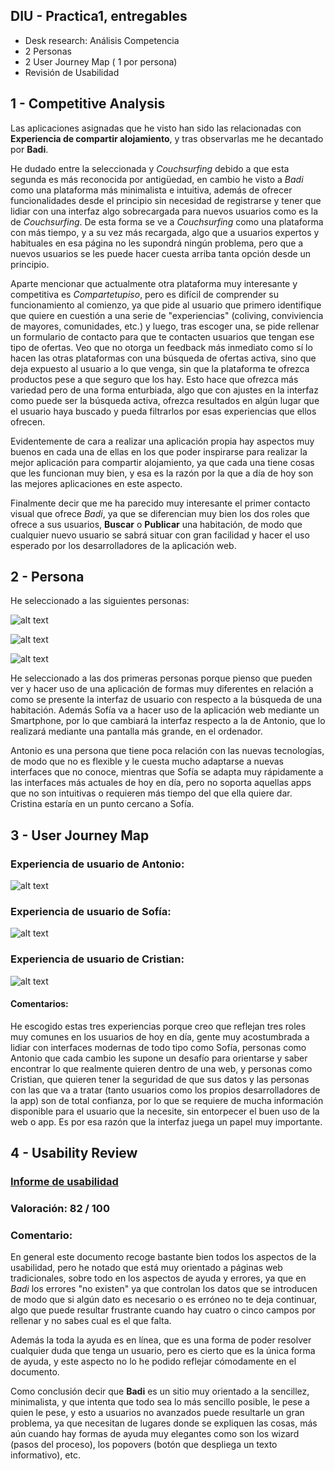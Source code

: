 ## DIU - Practica1, entregables


- Desk research: Análisis Competencia
- 2 Personas 
- 2 User Journey Map  ( 1 por persona)
- Revisión de Usabilidad 


1 - Competitive Analysis
-----

Las aplicaciones asignadas que he visto han sido las relacionadas con **Experiencia de compartir alojamiento**, y tras observarlas me he decantado por **Badi**.

He dudado entre la seleccionada y *Couchsurfing* debido a que esta segunda es más reconocida por antigüedad, en cambio he visto a *Badi* como una plataforma más minimalista e intuitiva, además de ofrecer funcionalidades desde el principio sin necesidad de registrarse y tener que lidiar con una interfaz algo sobrecargada para nuevos usuarios como es la de *Couchsurfing*. De esta forma se ve a *Couchsurfing* como una plataforma con más tiempo, y a su vez más recargada, algo que a usuarios expertos y habituales en esa página no les supondrá ningún problema, pero que a nuevos usuarios se les puede hacer cuesta arriba tanta opción desde un principio.

Aparte mencionar que actualmente otra plataforma muy interesante y competitiva es *Compartetupiso*, pero es difícil de comprender su funcionamiento al comienzo, ya que pide al usuario que primero identifique que quiere en cuestión a una serie de "experiencias" (coliving, conviviencia de mayores, comunidades, etc.) y luego, tras escoger una, se pide rellenar un formulario de contacto para que te contacten usuarios que tengan ese tipo de ofertas. Veo que no otorga un feedback más inmediato como sí lo hacen las otras plataformas con una búsqueda de ofertas activa, sino que deja expuesto al usuario a lo que venga, sin que la plataforma te ofrezca productos pese a que seguro que los hay. Esto hace que ofrezca más variedad pero de una forma enturbiada, algo que con ajustes en la interfaz como puede ser la búsqueda activa, ofrezca resultados en algún lugar que el usuario haya buscado y pueda filtrarlos por esas experiencias que ellos ofrecen.

Evidentemente de cara a realizar una aplicación propia hay aspectos muy buenos en cada una de ellas en los que poder inspirarse para realizar la mejor aplicación para compartir alojamiento, ya que cada una tiene cosas que les funcionan muy bien, y esa es la razón por la que a día de hoy son las mejores aplicaciones en este aspecto.

Finalmente decir que me ha parecido muy interesante el primer contacto visual que ofrece *Badi*, ya que se diferencian muy bien los dos roles que ofrece a sus usuarios, **Buscar** o **Publicar** una habitación, de modo que cualquier nuevo usuario se sabrá situar con gran facilidad y hacer el uso esperado por los desarrolladores de la aplicación web.

2 - Persona
-----

He seleccionado a las siguientes personas:

![alt text](https://github.com/Jovalga/DIU20/blob/master/P1/Antonio%20Jim%C3%A9nez.jpg "Persona 1")

![alt text](https://github.com/Jovalga/DIU20/blob/master/P1/Sof%C3%ADa%20Porter.jpg "Persona 2")

![alt text](https://github.com/Jovalga/DIU20/blob/master/P1/Cristian%20Romero.jpg "Persona 3")


He seleccionado a las dos primeras personas porque pienso que pueden ver y hacer uso de una aplicación de formas muy diferentes en relación a como se presente la interfaz de usuario con respecto a la búsqueda de una habitación. Además Sofía va a hacer uso de la aplicación web mediante un Smartphone, por lo que cambiará la interfaz respecto a la de Antonio, que lo realizará mediante una pantalla más grande, en el ordenador.

Antonio es una persona que tiene poca relación con las nuevas tecnologías, de modo que no es flexible y le cuesta mucho adaptarse a nuevas interfaces que no conoce, mientras que Sofía se adapta muy rápidamente a las interfaces más actuales de hoy en día, pero no soporta aquellas apps que no son intuitivas o requieren más tiempo del que ella quiere dar. Cristina estaría en un punto cercano a Sofía.



3 - User Journey Map
----


### Experiencia de usuario de Antonio:
![alt text](https://github.com/Jovalga/DIU20/blob/master/P1/Experiencia%20Usuario%20Antonio.png "Experiencia Antonio 1")

### Experiencia de usuario de Sofía:
![alt text](https://github.com/Jovalga/DIU20/blob/master/P1/Experiencia%20Usuario%20Sofia.png "Experiencia Sofía 2")

### Experiencia de usuario de Cristian:
![alt text](https://github.com/Jovalga/DIU20/blob/master/P1/Experiencia%20Usuario%20Cristian.png "Experiencia Cristian 3")


#### Comentarios:
He escogido estas tres experiencias porque creo que reflejan tres roles muy comunes en los usuarios de hoy en día, gente muy acostumbrada a lidiar con interfaces modernas de todo tipo como Sofía, personas como Antonio que cada cambio les supone un desafío para orientarse y saber encontrar lo que realmente quieren dentro de una web, y personas como Cristian, que quieren tener la seguridad de que sus datos y las personas con las que va a tratar (tanto usuarios como los propios desarrolladores de la app) son de total confianza, por lo que se requiere de mucha información disponible para el usuario que la necesite, sin entorpecer el buen uso de la web o app.
Es por esa razón que la interfaz juega un papel muy importante.


4 - Usability Review
----

### [Informe de usabilidad](https://github.com/Jovalga/DIU20/blob/master/P1/Usability-review.pdf "Informe de usabilidad 3")

### Valoración: 82 / 100

### Comentario:

En general este documento recoge bastante bien todos los aspectos de la usabilidad, pero he notado que está muy orientado a páginas web tradicionales, sobre todo en los aspectos de ayuda y errores, ya que en *Badi* los errores "no existen" ya que controlan los datos que se introducen de modo que si algún dato es necesario o es erróneo no te deja continuar, algo que puede resultar frustrante cuando hay cuatro o cinco campos por rellenar y no sabes cual es el que falta.

Además la toda la ayuda es en línea, que es una forma de poder resolver cualquier duda que tenga un usuario, pero es cierto que es la única forma de ayuda, y este aspecto no lo he podido reflejar cómodamente en el documento.

Como conclusión decir que **Badi** es un sitio muy orientado a la sencillez, minimalista, y que intenta que todo sea lo más sencillo posible, le pese a quien le pese, y esto a usuarios no avanzados puede resultarle un gran problema, ya que necesitan de lugares donde se expliquen las cosas, más aún cuando hay formas de ayuda muy elegantes como son los wizard (pasos del proceso), los popovers (botón que despliega un texto informativo), etc.
